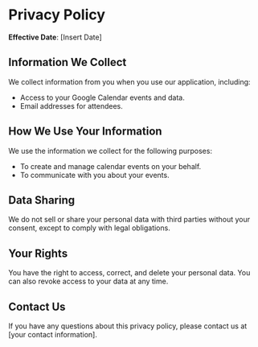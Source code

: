 # Privacy Policy

**Effective Date**: [Insert Date]

## Information We Collect

We collect information from you when you use our application, including:
- Access to your Google Calendar events and data.
- Email addresses for attendees.

## How We Use Your Information

We use the information we collect for the following purposes:
- To create and manage calendar events on your behalf.
- To communicate with you about your events.

## Data Sharing

We do not sell or share your personal data with third parties without your consent, except to comply with legal obligations.

## Your Rights

You have the right to access, correct, and delete your personal data. You can also revoke access to your data at any time.

## Contact Us

If you have any questions about this privacy policy, please contact us at [your contact information].
